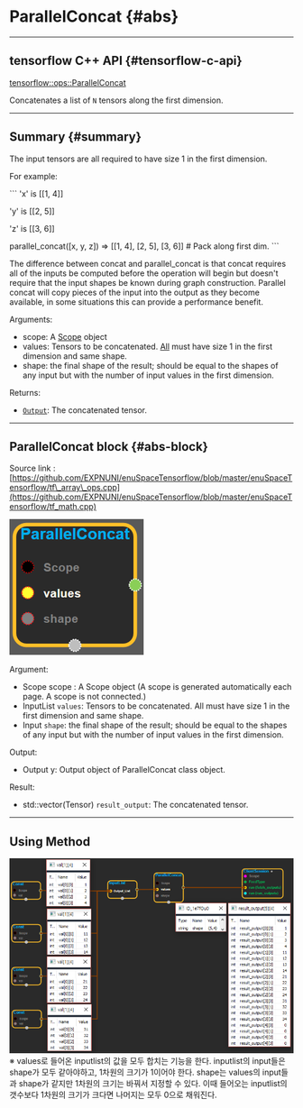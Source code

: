 # ParallelConcat {#abs}

---

## tensorflow C++ API {#tensorflow-c-api}

[tensorflow::ops::ParallelConcat](https://www.tensorflow.org/api_docs/cc/class/tensorflow/ops/parallel-concat.html)

Concatenates a list of `N` tensors along the first dimension.

---

## Summary {#summary}

The input tensors are all required to have size 1 in the first dimension.

For example:

\`\`\` 'x' is \[\[1, 4\]\]

'y' is \[\[2, 5\]\]

'z' is \[\[3, 6\]\]

parallel\_concat\(\[x, y, z\]\) =&gt; \[\[1, 4\], \[2, 5\], \[3, 6\]\] \# Pack along first dim. \`\`\`

The difference between concat and parallel\_concat is that concat requires all of the inputs be computed before the operation will begin but doesn't require that the input shapes be known during graph construction. Parallel concat will copy pieces of the input into the output as they become available, in some situations this can provide a performance benefit.

Arguments:

* scope: A [Scope](https://www.tensorflow.org/api_docs/cc/class/tensorflow/scope.html#classtensorflow_1_1_scope) object
* values: Tensors to be concatenated. [All](https://www.tensorflow.org/api_docs/cc/class/tensorflow/ops/all.html#classtensorflow_1_1ops_1_1_all) must have size 1 in the first dimension and same shape.
* shape: the final shape of the result; should be equal to the shapes of any input but with the number of input values in the first dimension.

Returns:

* [`Output`](https://www.tensorflow.org/api_docs/cc/class/tensorflow/output.html#classtensorflow_1_1_output): The concatenated tensor.

---

## ParallelConcat block {#abs-block}

Source link :[https://github.com/EXPNUNI/enuSpaceTensorflow/blob/master/enuSpaceTensorflow/tf\_array\_ops.cpp](https://github.com/EXPNUNI/enuSpaceTensorflow/blob/master/enuSpaceTensorflow/tf_math.cpp)

![](/assets/array_ops/parallelconcat1.png)

Argument:

* Scope scope : A Scope object \(A scope is generated automatically each page. A scope is not connected.\)
* InputList `values`: Tensors to be concatenated. All must have size 1 in the first dimension and same shape.
* Input `shape`: the final shape of the result; should be equal to the shapes of any input but with the number of input values in the first dimension.

Output:

* Output y: Output object of ParallelConcat class object.

Result:

* std::vector\(Tensor\) `result_output`: The concatenated tensor.

---

## Using Method

![](/assets/array_ops/parallelconcat2.png)  
※ values로 들어온 inputlist의 값을 모두 합치는 기능을 한다. inputlist의 input들은 shape가 모두 같아야하고, 1차원의 크기가 1이어야 한다. shape는 values의 input들과 shape가 같지만 1차원의 크기는 바꿔서 지정할 수 있다. 이때 들어오는 inputlist의 갯수보다 1차원의 크기가 크다면 나머지는 모두 0으로 채워진다. 


